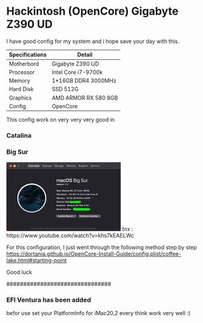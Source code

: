 # Hackintosh (OpenCore) Gigabyte Z390 UD
I have good config for my system and i hope save your day with this.

| Specifications | Detail                                                  |
| ------------------- | ------------------------------------------- |
| Motherbord | Gigabyte Z390 UD |
| Processor | Intel Core i7-9700k |
| Memory | 1*16GB DDR4 3000MHz |
| Hard Disk | SSD 512G |
| Graphics | AMD ARMOR RX 580 8GB |
| Config | OpenCore |


This config work on very very very good in
### Catalina
### Big Sur

 <img src="ScreenShot.png" width="300px" alt="hackintosh_big_sur">
tnx :
https://www.youtube.com/watch?v=khs7kEAELWc

For this configuration, I just went through the following method step by step
https://dortania.github.io/OpenCore-Install-Guide/config.plist/coffee-lake.html#starting-point

Good luck

###############################
### EFI Ventura has been added
befor use set your PlatformInfo for iMac20,2
every think work very well
:)
